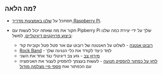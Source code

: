 ## מה הלאה?

+ תסתכל על [שלנו באמצעות מדריך Raspberry Pi](https://projects.raspberrypi.org/en/projects/raspberry-pi-using).

+ חקור את מה שאתה יכול לעשות עם Pipberry Pi שלך על ידי יצירת כמה שלנו [ביצוע פרויקטים דיגיטליים](https://projects.raspberrypi.org), למשל:
    
    + [רובוט אנטנה](https://projects.raspberrypi.org/en/projects/robot-antenna) - לשלוט על האנטנה של רובוט עם אור פטל פטל וקוביות קוד
    + [Rock Band](https://projects.raspberrypi.org/en/projects/rock-band) - למד כיצד לקודד את כלי הנגינה שלך
    + [מירוץ צב](https://projects.raspberrypi.org/en/projects/turtle-race) - גזע צב דיגיטלי נגד אחד את השני
    + [לחץ על כפתור להפסיק תנועה](https://projects.raspberrypi.org/en/projects/push-button-stop-motion) - לעשות בעצמך להפסיק לעצור את האנימציה עם הכפתור ואת [פספי פיי מצלמה מודול](https://www.raspberrypi.org/products/camera-module-v2/)